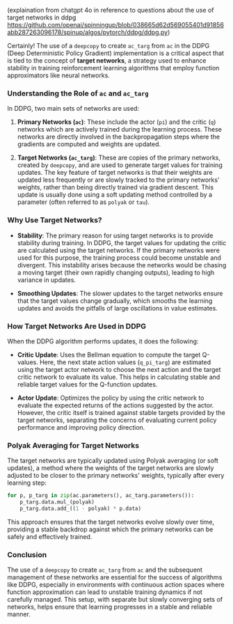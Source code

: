 (explaination from chatgpt 4o in reference to questions about the use of target networks in ddpg https://github.com/openai/spinningup/blob/038665d62d569055401d91856abb287263096178/spinup/algos/pytorch/ddpg/ddpg.py)

Certainly! The use of a `deepcopy` to create `ac_targ` from `ac` in the DDPG (Deep Deterministic Policy Gradient) implementation is a critical aspect that is tied to the concept of **target networks**, a strategy used to enhance stability in training reinforcement learning algorithms that employ function approximators like neural networks.

### Understanding the Role of `ac` and `ac_targ`

In DDPG, two main sets of networks are used:

1. **Primary Networks (`ac`)**: These include the actor (`pi`) and the critic (`q`) networks which are actively trained during the learning process. These networks are directly involved in the backpropagation steps where the gradients are computed and weights are updated.

2. **Target Networks (`ac_targ`)**: These are copies of the primary networks, created by `deepcopy`, and are used to generate target values for training updates. The key feature of target networks is that their weights are updated less frequently or are slowly tracked to the primary networks' weights, rather than being directly trained via gradient descent. This update is usually done using a soft updating method controlled by a parameter (often referred to as `polyak` or `tau`).

### Why Use Target Networks?

- **Stability**: The primary reason for using target networks is to provide stability during training. In DDPG, the target values for updating the critic are calculated using the target networks. If the primary networks were used for this purpose, the training process could become unstable and divergent. This instability arises because the networks would be chasing a moving target (their own rapidly changing outputs), leading to high variance in updates.
  
- **Smoothing Updates**: The slower updates to the target networks ensure that the target values change gradually, which smooths the learning updates and avoids the pitfalls of large oscillations in value estimates.

### How Target Networks Are Used in DDPG

When the DDPG algorithm performs updates, it does the following:

- **Critic Update**: Uses the Bellman equation to compute the target Q-values. Here, the next state action values (`q_pi_targ`) are estimated using the target actor network to choose the next action and the target critic network to evaluate its value. This helps in calculating stable and reliable target values for the Q-function updates.

- **Actor Update**: Optimizes the policy by using the critic network to evaluate the expected returns of the actions suggested by the actor. However, the critic itself is trained against stable targets provided by the target networks, separating the concerns of evaluating current policy performance and improving policy direction.

### Polyak Averaging for Target Networks

The target networks are typically updated using Polyak averaging (or soft updates), a method where the weights of the target networks are slowly adjusted to be closer to the primary networks' weights, typically after every learning step:

```python
for p, p_targ in zip(ac.parameters(), ac_targ.parameters()):
    p_targ.data.mul_(polyak)
    p_targ.data.add_((1 - polyak) * p.data)
```

This approach ensures that the target networks evolve slowly over time, providing a stable backdrop against which the primary networks can be safely and effectively trained.

### Conclusion

The use of a `deepcopy` to create `ac_targ` from `ac` and the subsequent management of these networks are essential for the success of algorithms like DDPG, especially in environments with continuous action spaces where function approximation can lead to unstable training dynamics if not carefully managed. This setup, with separate but slowly converging sets of networks, helps ensure that learning progresses in a stable and reliable manner.